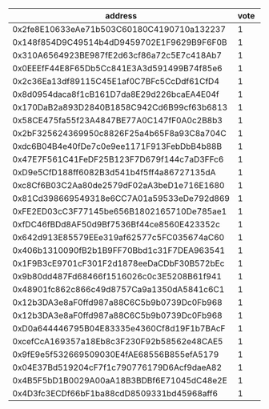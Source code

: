 address|vote|timestamp|signature
---|---|---|---
0x2fe8E10633eAe71b503C60180C4190710a132237|1|1600182611|0xb990774dc707354d08caf50cf03c93395dfae9fc3114401c6710e80e3814a5184b41f5885ffe3996218659960f16c4917c7d872433fbe218b189228db2fe96631c
0x148f854D9C49514b4dD9459702E1F9629B9F6F0B|1|1600183446|0xf3b32b4ab4842825f96114b54086ffe692719ed80dd10b1cc493f315a0ac98a44bf56dc3f77b095918b5bcdc727eb879497eca30a1389b0a92b7c9897140a6ca1b
0x310A6564923BE987fE2d63cf86a72c5E7c418Ab7|1|1600183491|0x40eebd88c339eae52e58cff653f0aac6ddf29079d9f3de578d8a2bce363847ed63163a3040bc2851ef652e60395bc0369af14b1b9dfa70e0f72111490732fb0a1c
0x0EEEfF44E8F65Db5Cc841E3A3d591499B74f85e6|1|1600183719|0x03c8c9effa7c73e18233f28c3ca17030d328d69c30f7f2aa87924456e2eaf7d155e50da0b6caf439db8c861276cc0c7aa622e7a76ef6f66a48c2babd38bf6db11b
0x2c36Ea13df89115C45E1af0C7BFc5CcDdf61CfD4|1|1600184513|0x83473619f4e943990e2b19a4fa48c62d2824eeac7fb76d9719512fe1fe9615e777986b8ebe4d29e61dd646552d37b92cd47e62b3ade7c36ed622d92f44117cff1c
0x8d0954daca8f1cB161D7da8E29d226bcaEA4E04f|1|1600184845|0x544a161337cf1bf1e4ac11cbdee58b482e43a980cf5e86dae6c48ce2e13b36cc7658c44bbfa48619f81e593592a6a0ff4080aa0a8adcb455aa451fe35b224a131c
0x170DaB2a893D2840B1858C942Cd6B99cf63b6813|1|1600185045|0xa3f6ab17deff86efa09f758fba214384347b264f903d3f97b04a18a8ad9f6b8c58f9ca3dfdcc3c5ac2dab2beb235eb9fa401f7bb51e6bc10f374c8cf249b0e751b
0x58CE475fa55f23A4847BE77A0C147fF0A0c2B8b3|1|1600185369|0x10a8f7faa04bed2f713dd8f9a3dc14ef5699e20355fd7ad48bd7ed55475d4dcb2b5f533d78093eb47849b4466af407b7cedeb32825b9ee203c884aabede9a35a1b
0x2bF325624369950c8826F25a4b65F8a93C8a704C|1|1600185398|0x5fb4998e7a8eca2200c293c63224c46803745076171846c8a5eff9236a31b4b6240be468df3b1f92dc08a10d37df129b6493179317d8808082659583a8e8809b1b
0xdc6B04B4e40fDe7c0e9ee1171F913FebDbB4b88B|1|1600185482|0x4080e2035368320449a4f1ca92c93067c5158c50518ee5ba887bb5f70eb36b3c3e7e41cbdd4495ad579b45a91441ce6169b6ae6629f7055b1110912360cb91e21c
0x47E7F561C41FeDF25B123F7D679f144c7aD3FFc6|1|1600185945|0x9a1357f8badc5f2c17c4ee7a748c862c2f26c4150e3da6aac10ad435cf1d42ff16162f293d380f17cbc5ca69aa6559ea9ad172bd776b551676ca7364b724eb721c
0xD9e5CfD188ff6082B3d541b4f5ff4a86727135dA|1|1600186134|0x7d9683bc0b1638b64d61d15e1d59b7cef13f3217358ad867f8e49206c06d88535bbd2bf8a81dd867adbf73cae111c1ae28f2308721290afdbac1cfe9013a21711b
0xc8Cf6B03C2Aa80de2579dF02aA3beD1e716E1680|1|1600187005|0x872fe9b28c794a079eaaa55c02d34dcd95c206150a3ba79b290b37fb40ae734d5e467213db13eb3af615b7e378896637bdecce287090d4560c65b2f10556261e1c
0x81Cd398669549318e6CC7A01a59533eDe792d869|1|1600187500|0xada506ef9d6ad4739cffe2786b98bf9697fe47ba7d441349f6c54a86b45744af515072887e0ac646f373af928be10da43920c64c556e261ed64620a3d34993ab1b
0xFE2ED03cC3F77145be656B1802165710De785ae1|1|1600188456|0xd50e033e8ea671a10be51ac73946244189cda3c74fb38227607e72c9dc521f5e018f5f9ba6207263183e0355af33d6fd82d2e226d531b468ad54b9c282e0b43c1c
0xfDC46fBDd8AF50d9Bf7536Bf44ce8560E423352c|1|1600188686|0xabde3a16d7598520677da8e70830eebeffc2a95f255f5bdf40f8fda5d0ac235e0013f6ea083667e0fe646fa4dbbed95e114fbde175d7d2252572a7f2693eeb6d1c
0x642d913E85579EEe319af62577c5FC035674aC60|1|1600189538|0xb8111068458770a08756582d0d19b027bce3474aa933ea4c3423955979f583601642512df0d916b497cdd52d3957369ed398a2f0cfe28bee2b1108828024973f1b
0x406b1310090fB2b1B9FF70Bbd1c31F7DEA963541|1|1600204840|0xd28e4accc4b8a4e6d92f4179bb7ddea13059f8fd8953126b6a4f517c16a1afa33fa30ab9ced9cf45162b67ac7e1afc01dc171f9a6dcc5496812fe0e4f81403a31c
0x1F9B3cE9701cF301F2d1878eeDaCDbF30B572bEc|1|1600208397|0xff41468ba9d6467e441facce744b3b2145a4d0a20f2b11ee442827857f47bc0b6d8060f419ac7ae80be9d1cdd75cb13407454044e874e786a7bbf7ce298ed5e31b
0x9b80dd487Fd68466f1516026c0c3E5208B61f941|1|1600211637|0x1cd164f99d9e076eae156a2410d33c80e8e18d57223b2d11adbfd5eafc1da8f32fa12f267b2bd134c3947f1d985e26f84d396182e265da80ade1917e622886141c
0x48901fc862c866c49d8757Ca9a1350dA5841c6C1|1|1600216242|0x8d9480e8fba2ca52ab836c9af83d9fdd461bac71d3a6a5ec7c8c76ca0b6e8d2c15cd221f2dc93f3bebdde0d2a0e305152fb19f88400b3f0e4eefb06080b1bf5d1c
0x12b3DA3e8aF0ffd987a88C6C5b9b0739Dc0Fb968|1|1600218453|0x7448b050efefb81ea2fed068ca2db5d1df3b0f93abedaea171f19853ca2929fd560cdd2c02f4522a731a766697da1f163945918ebe04a11093667780f667902c1b
0x12b3DA3e8aF0ffd987a88C6C5b9b0739Dc0Fb968|1|1600218535|0xed045a847b498b57489508abaeecd6a7918920b9009e606be5ae0db0bbc7755964bbf5d1de17161bbe89fe133f99d6397046c822db27b4df9681ddb917e766ff1b
0xD0a644446795B04E83335e4360Cf8d19F1b7BAcF|1|1600218906|0xa15678d6d52d7c6a05b52df1611817cacda6ad03c60e831aa924e038fc9afdbd4d1e4c3cf3b187735a26fe22a6dbcaf7aec8d12dac92833ccb50d8a375ffbf121b
0xcefCcA169357a18Eb8c3F230F92b58562e48CAE5|1|1600219025|0xf82de7e3b581942e84cc7dce2dc959866a9bd1c8e334b2db2f3af612bccb7b331a98ef21714ec6c0593d54f9a73f3461d46021a2b2c45bffffc098957cd9d34b1c
0x9fE9e5f532669509030E4fAE68556B855efA5179|1|1600219415|0x59316222bec7b52dde6b63c04714684f2c716665ae009a0b9260e4f71b75fc4163615c411f4f456dd21c329d5a9d8b2c2f08f2f0fc58a256645c85d2b86719541b
0x04E37Bd519204cF7f1c790776179D6Acf9daeA82|1|1600231676|0xd90477767101479f6de92def26e71893c76bef9892a9f95161a8bda2032e06a70679e34628f225f00e61dd46c1374323f6ea6454206634f10eb4df336898cfee1b
0x4B5F5bD1B0029A00aA18B3BDBf6E71045dC48e2E|1|1600236753|0x27f113bcf6c93611ee5adfa3447be867528af5d793d4dc3877bc7cf5138c24360e305e6cbfcabe5cc4747116491a223b00143c34bbbf37cd80eaf043b4749abe1b
0x4D3fc3ECDf66bF1ba88cdD8509331bd45968aff6|1|1600237218|0x8e263614e589199c138009da0078e8bf69c5ea7a54ab3c7ce48ff5711d16532b5f92dd17660e7e3f3af0d0d353516a3bc731613d5c573db901bde665cb771b911c